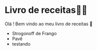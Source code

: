 # Livro de receitas:woman_cook:		

Olá ! Bem vindo ao meu livro de receitas :wave:	

- Strogonoff de Frango
- Pavê
- testando
